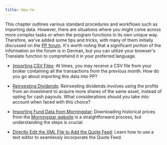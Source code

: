 ```yaml
---
title: How-to
---
```


This chapter outlines various standard procedures and workflows such as importing data. However, there are situations where you might come across more complex tasks or when the program functions in its own unique way. Therefore, we've added some tips and tricks, with many of them initially discussed on the [PP forum](https://forum.portfolio-performance.info). It's worth noting that a significant portion of the information on the forum is in German, but you can utilize your browser's Translate function to comprehend it in your preferred language.

- [Importing CSV Files](importing.md): At times, you may receive a CSV file from your broker containing all the transactions from the previous month. How do you go about importing this data into PP?

- [Reinvesting Dividends](reinvesting-dividends.md): Reinvesting dividends involves using the profits from an investment to acquire more shares of the same asset, instead of opting for cash payouts. What considerations should you take into account when faced with this choice?

- [Importing Fund Data from Morningstar](morningstar.md): Downloading historical prices from the [Morningstar website](https://www.morningstar.co.uk/uk/) is a straightforward process, but understanding the steps is crucial.

- [Directly Edit the XML File to Add the Quote Feed](quote-feed.md): Learn how to use a text editor to seamlessly incorporate the Quote Feed.
